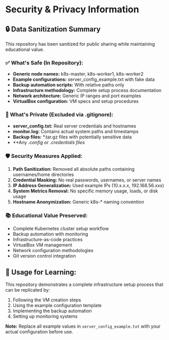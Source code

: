 # Security & Privacy Information

## 🔒 Data Sanitization Summary

This repository has been sanitized for public sharing while maintaining educational value.

### ✅ What's Safe (In Repository):
- **Generic node names:** k8s-master, k8s-worker1, k8s-worker2
- **Example configurations:** server_config_example.txt with fake data
- **Backup automation scripts:** With relative paths only
- **Infrastructure methodology:** Complete setup process documentation
- **Network architecture:** Generic IP ranges and port examples
- **VirtualBox configuration:** VM specs and setup procedures

### 🚫 What's Private (Excluded via .gitignore):
- **server_config.txt:** Real server credentials and hostnames
- **monitor.log:** Contains actual system paths and timestamps
- **Backup files:** *.tar.gz files with potentially sensitive data
- **Any *.config or *.credentials files**

### 🛡️ Security Measures Applied:
1. **Path Sanitization:** Removed all absolute paths containing usernames/home directories
2. **Credential Masking:** No real passwords, usernames, or server names
3. **IP Address Generalization:** Used example IPs (10.x.x.x, 192.168.56.xxx)
4. **System Metrics Removal:** No specific memory usage, loads, or disk usage
5. **Hostname Anonymization:** Generic k8s-* naming convention

### 📚 Educational Value Preserved:
- Complete Kubernetes cluster setup workflow
- Backup automation with monitoring
- Infrastructure-as-code practices
- VirtualBox VM management
- Network configuration methodologies
- Git version control integration

## 🎯 Usage for Learning:
This repository demonstrates a complete infrastructure setup process that can be replicated by:
1. Following the VM creation steps
2. Using the example configuration template
3. Implementing the backup automation
4. Setting up monitoring systems

**Note:** Replace all example values in `server_config_example.txt` with your actual configuration before use. 